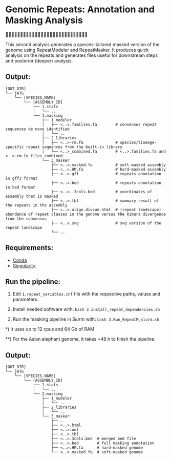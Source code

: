 # Genomic Repeats: Annotation and Masking Analysis
🧬😷🧬😷🧬😷🧬😷🧬😷🧬😷🧬😷🧬😷🧬😷🧬😷🧬😷🧬😷🧬😷🧬😷

This second analysis generates a species-tailored masked version of the genome using RepeatModeler and RepeatMasker. It produces quick analysis on the repeats and generates files useful for downstream steps and posterior (deeper) analysis.

## Output:
```
[OUT_DIR]
└── jATG
    └── [SPECIES_NAME]
        └── [ASSEMBLY_ID]
            ├── 1.stats
            │   └── ..
            └── 1.masking
                ├── 1_modeler
                │   ├── <..>.families.fa        # consensus repeat sequences de novo identified
                │   └── ..
                ├── 2_libraries
                │   ├── <..>-rm.fa              # species/lineage-specific repeat sequences from the built-in library
                │   └── <..>_combined.fa        # <..>.families.fa and <..>-rm.fa files combined
                └── 3_masker
                    ├── <..>.masked.fa          # soft-masked assembly
                    ├── <..>.HM.fa              # hard-masked assembly
                    ├── <..>.gff                # repeats annotation in gff3 format
                    ├── <..>.bed                # repeats annotation in bed format
                    ├── <..>..3cols.bed         # coordinates of assembly that is masked
                    ├── <..>.tbl                # summary result of the repeats in the assembly
                    ├── <..>.align.divsum.html  # (repeat landscape) abundance of repeat classes in the genome versus the Kimura divergence from the consensus  
                    ├── <..>.svg                # svg version of the repeat landscape
                    └── ..

```

## Requirements:
* [Conda](https://docs.conda.io)
* [Singularity](https://sylabs.io/guides/3.0/user-guide/index.html)


## Run the pipeline:

1) Edit `1.repeat_variables.cnf` file with the respective paths, values and parameters.

2) Install needed software with: `bash 2.install_repeat_dependencies.sh`

3) Run the masking pipeline in _Slurm_ with: `bash 3.Run_RepeatM_slurm.sh`

\*) It uses up to 12 cpus and 64 Gb of RAM

\**) For the Asian elephant genome, it takes ~48 h to finish the pipeline.

## Output:
```
[OUT_DIR]
└── jATG
    └── [SPECIES_NAME]
        └── [ASSEMBLY_ID]
            ├── 1.stats
            │   └── ..
            └── 2.masking
                ├── 1_modeler
                │   └── ..
                ├── 2_libraries
                │   └── ..
                └── 3_masker
                    ├── ..
                    ├── <..>.html    
                    ├── <..>.out
                    ├── <..>.tbl
                    ├── <..>.3cols.bed  # merged bed file
                    ├── <..>.bed        # full masking annotation
                    ├── <..>.HM.fa      # hard-masked genome
                    └── <..>.masked.fa  # soft-masked genome
```
